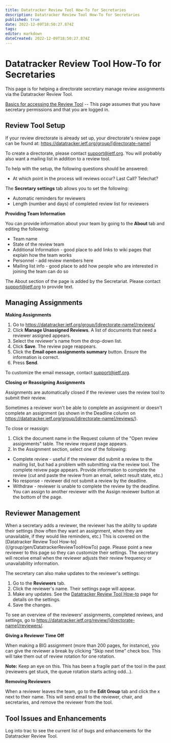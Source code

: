 ```yaml
---
title: Datatracker Review Tool How-To for Secretaries
description: Datatracker Review Tool How-To for Secretaries
published: true
date: 2022-12-09T18:50:27.874Z
tags: 
editor: markdown
dateCreated: 2022-12-09T18:50:27.874Z
---
```


# Datatracker Review Tool How-To for Secretaries

This page is for helping a directorate secretary manage review assignments via the Datatracker Review Tool.

[Basics for accessing the Review Tool](/group/gen/DatatrackerReviewToolHowTo) -- This page assumes that you have secretary permissions and that you are logged in.

## Review Tool Setup

If your review directorate is already set up, your directorate's review page can be found at: ​https://datatracker.ietf.org/group/[directorate-name]

To create a directorate, please contact ​support@ietf.org. You will probably also want a mailing list in addition to a review tool.

To help with the setup, the following questions should be answered:

* At which point in the process will reviews occur? Last Call? Telechat? 

The **Secretary settings** tab allows you to set the following:

* Automatic reminders for reviewers
* Length (number and days) of completed review list for reviewers 

**Providing Team Information**

You can provide information about your team by going to the **About** tab and editing the following:

* Team name
* State of the review team
* Additional Information - good place to add links to wiki pages that explain how the team works
* Personnel - add review members here
* Mailing list info - good place to add how people who are interested in joining the team can do so 

The About section of the page is added by the Secretariat. Please contact ​support@ietf.org to provide text.

## Managing Assignments
**Making Assignments**

1. Go to ​https://datatracker.ietf.org/group/[directorate-name]/reviews/
2. Click **Manage Unassigned Reviews**. A list of documents that need a reviewer assigned appears.
3. Select the reviewer's name from the drop-down list.
4. Click **Save**. The review page reappears.
5. Click the **Email open assignments summary** button. Ensure the information is correct.
6. Press **Send**. 

To customize the email message, contact ​support@ietf.org.

**Closing or Reassigning Assignments**

Assignments are automatically closed if the reviewer uses the review tool to submit their review.

Sometimes a reviewer won't be able to complete an assignment or doesn't complete an assignment (as shown in the Deadline column on ​https://datatracker.ietf.org/group/[directorate-name]/reviews/).

To close or reassign:

1. Click the document name in the Request column of the "Open review assignments" table. The review request page appears.
2. In the Assignment section, select one of the following:
*  Complete review - useful if the reviewer did submit a review to the mailing list, but had a problem with submitting via the review tool. The complete reivew page appears. Provide information to complete the review (cut and paste the review from an email, select result state, etc.)
* No response - reviewer did not submit a review by the deadline.
* Withdraw - reviewer is unable to complete the review by the deadline. You can assign to another reviewer with the Assign reviewer button at the bottom of the page. 

## Reviewer Management

When a secretary adds a reviewer, the reviewer has the ability to update their settings (how often they want an assignment, when they are unavailable, if they would like reminders, etc.) This is covered on the [Datatracker Review Tool How-to]((/group/gen/DatatrackerReviewToolHowTo) page. Please point a new reviewer to this page so they can customize their settings. The secretary will receive email when the reviewer adjusts their review frequency or unavailability information.

The secretary can also make updates to the reviewer's settings:

1. Go to the **Reviewers** tab.
2. Click the reviewer's name. Their settings page will appear.
3. Make any updates. See the [Datatracker Review Tool How-to](/group/gen/DatatrackerReviewToolHowTo) page for details on the settings.
4. Save the changes. 

To see an overview of the reviewers' assignments, completed reviews, and settings, go to ​https://datatracker.ietf.org/review/[directorate-name]/reviewers/.

**Giving a Reviewer Time Off**

When making a BIG assignment (more than 200 pages, for instance), you can give the reviewer a break by clicking "Skip next time" check box. This will take them out of review rotation for one rotation.

**Note:** Keep an eye on this. This has been a fragile part of the tool in the past (reviewers get stuck, the queue rotation starts acting odd...).

**Removing Reviewers**

When a reviewer leaves the team, go to the **Edit Group** tab and click the x next to their name. This will send email to the reviewer, chair, and secretaries, and remove the reviewer from the tool.

## Tool Issues and Enhancements

Log into trac to see the ​current list of bugs and enhancements for the Datatracker Review Tool.

